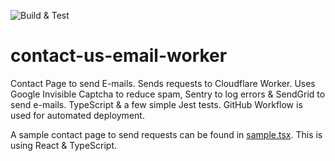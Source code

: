 ![Build & Test](https://github.com/mattferderer/cloudflare-contact-us-worker/actions/workflows/node.js.yml/badge.svg)

# contact-us-email-worker
Contact Page to send E-mails. Sends requests to Cloudflare Worker. Uses Google Invisible Captcha to reduce spam, Sentry to log errors &amp; SendGrid to send e-mails. TypeScript &amp; a few simple Jest tests. GitHub Workflow is used for automated deployment.

A sample contact page to send requests can be found in [sample.tsx](sample.tsx). This is using React & TypeScript.
